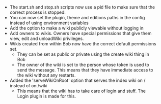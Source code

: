 - The start.sh and stop.sh scripts now use a pid file to make sure that the
  correct process is stopped.
- You can now set the plugin, theme and editions paths in the config instead of
  using environment variables
- Add the option to make a wiki publicly viewable without logging in
- Add owners to wikis. Owners have special permissions that give them view,
  edit and unloadWiki privileges.
- Wikis created from within Bob now have the correct default permissions set.
  - They can be set as public or private using the create wiki thing in Bob
  - The owner of the wiki is set to the person whose token is used to send the
    message. This means that they have immediate access to the wiki without any
    restarts.
- Added the 'serveWikiOnRoot' option that serves the index wiki on / instead of
  on /wiki
  - This means that the wiki has to take care of login and stuff. The Login
    plugin is made for this.
